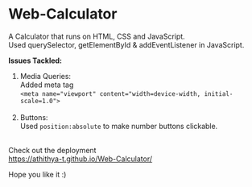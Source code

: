 # Web-Calculator

A Calculator that runs on HTML, CSS and JavaScript.</br>
Used querySelector, getElementById & addEventListener in JavaScript.</br> 

<b>Issues Tackled:</b></br>
1. Media Queries:</br>
Added meta tag</br>
```<meta name="viewport" content="width=device-width, initial-scale=1.0">```</br></br>
2. Buttons:</br>
Used ```position:absolute``` to make number buttons clickable.</br></br>

Check out the deployment</br>
https://athithya-t.github.io/Web-Calculator/

Hope you like it :)

